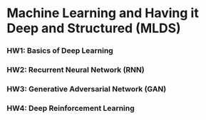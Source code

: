 # Machine Learning and Having it Deep and Structured (MLDS) 

### HW1: Basics of Deep Learning
### HW2: Recurrent Neural Network (RNN)
### HW3: Generative Adversarial Network (GAN)
### HW4: Deep Reinforcement Learning
